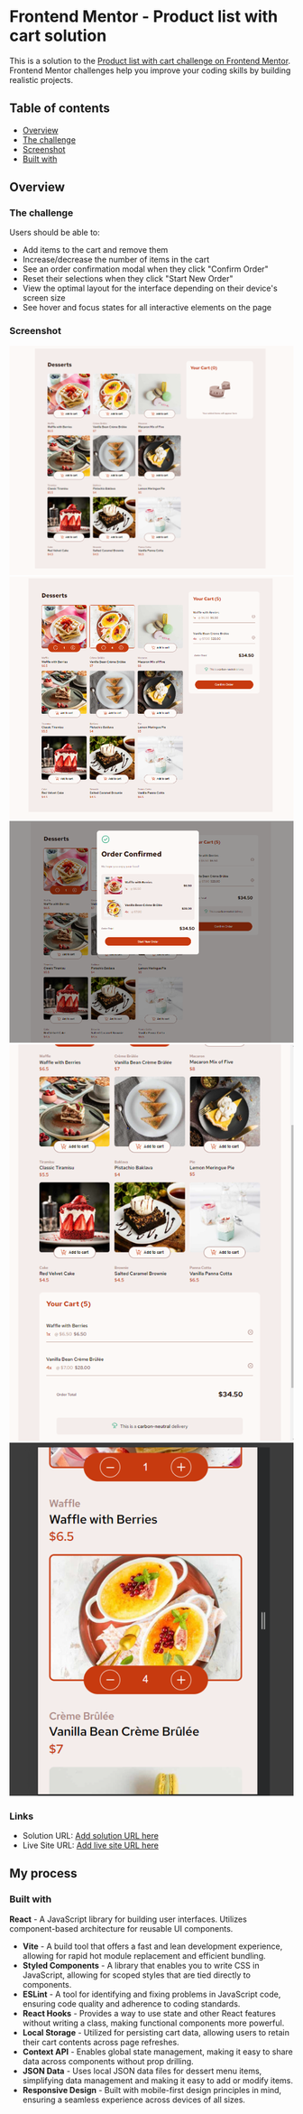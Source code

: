 # Frontend Mentor - Product list with cart solution

This is a solution to the [Product list with cart challenge on Frontend Mentor](https://www.frontendmentor.io/challenges/product-list-with-cart-5MmqLVAp_d). Frontend Mentor challenges help you improve your coding skills by building realistic projects.

## Table of contents

- [Overview](#overview)
- [The challenge](#the-challenge)
- [Screenshot](#screenshot)
- [Built with](#built-with)

## Overview

### The challenge

Users should be able to:

- Add items to the cart and remove them
- Increase/decrease the number of items in the cart
- See an order confirmation modal when they click "Confirm Order"
- Reset their selections when they click "Start New Order"
- View the optimal layout for the interface depending on their device's screen size
- See hover and focus states for all interactive elements on the page

### Screenshot

![](./src/screenshots/empty.png)
![](./src/screenshots/active.png)
![](./src/screenshots/modal.png)
![](./src/screenshots/tablet.png)
![](./src/screenshots/mobile.png)

### Links

- Solution URL: [Add solution URL here](https://your-solution-url.com)
- Live Site URL: [Add live site URL here](https://your-live-site-url.com)

## My process

### Built with

**React** - A JavaScript library for building user interfaces. Utilizes component-based architecture for reusable UI components.

- **Vite** - A build tool that offers a fast and lean development experience, allowing for rapid hot module replacement and efficient bundling.
- **Styled Components** - A library that enables you to write CSS in JavaScript, allowing for scoped styles that are tied directly to components.
- **ESLint** - A tool for identifying and fixing problems in JavaScript code, ensuring code quality and adherence to coding standards.
- **React Hooks** - Provides a way to use state and other React features without writing a class, making functional components more powerful.
- **Local Storage** - Utilized for persisting cart data, allowing users to retain their cart contents across page refreshes.
- **Context API** - Enables global state management, making it easy to share data across components without prop drilling.
- **JSON Data** - Uses local JSON data files for dessert menu items, simplifying data management and making it easy to add or modify items.
- **Responsive Design** - Built with mobile-first design principles in mind, ensuring a seamless experience across devices of all sizes.
